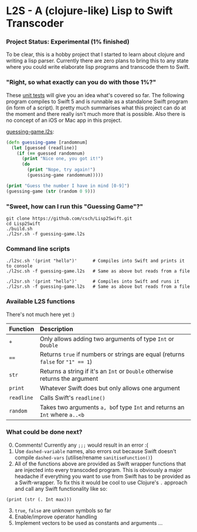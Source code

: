 # L2S - A (clojure-like) Lisp to Swift Transcoder

### Project Status: Experimental (1% finished)

To be clear, this is a hobby project that I started to learn about clojure and writing a lisp parser. Currently there are zero plans to bring this to any state where you could write elaborate lisp programs and transcode them to Swift.

### "Right, so what exactly can you do with those 1%?"
These [unit tests](Lisp2SwiftTests/Lisp2SwiftTests.swift) will give you an idea what's covered so far.
The following program compiles to Swift 5 and is runnable as a standalone Swift program (in form of a script).
It pretty much summarises what this project can do at the moment and there really isn't much more that is possible.
Also there is no concept of an iOS or Mac app in this project.

[guessing-game.l2s](guessing-game.l2s):

```clojure
(defn guessing-game [randomnum]
  (let [guessed (readline)]
    (if (== guessed randomnum)
      (print "Nice one, you got it!")
      (do
        (print "Nope, try again!")
        (guessing-game randomnum)))))

(print "Guess the number I have in mind [0-9]")
(guessing-game (str (random 0 9)))
```

### "Sweet, how can I run this "Guessing Game"?"
```
git clone https://github.com/csch/Lisp2Swift.git
cd Lisp2Swift
./build.sh
./l2sr.sh -f guessing-game.l2s
```

### Command line scripts ###
```
./l2sc.sh '(print "hello")'      # Compiles into Swift and prints it to console
./l2sc.sh -f guessing-game.l2s   # Same as above but reads from a file

./l2sr.sh '(print "hello")'      # Compiles into Swift and runs it
./l2sr.sh -f guessing-game.l2s   # Same as above but reads from a file
```

### Available L2S functions ###
There's not much here yet :)

| Function   | Description | 
| :---------- | :---------- | 
|  `+`        | Only allows adding two arguments of type `Int` or `Double` | 
|  `==`       | Returns `true` if numbers or strings are equal (returns `false` for `"1" == 1`) | 
|  `str`      | Returns a string if it's an `Int` or `Double` otherwise returns the argument | 
|  `print `   | Whatever Swift does but only allows one argument | 
| `readline`  | Calls Swift's `readline()` |
| `random`    | Takes two arguments `a, b`of type `Int` and returns an `Int` where `a..<b` |


### What could be done next? ###
0. Comments! Currently any `;;;` would result in an error :(
1. Use `dashed-variable` names, also errors out because Swift doesn't compile `dashed-vars` (utilise/rename `sanitiseFunction()`)
2. All of the functions above are provided as Swift wrapper functions that are injected into every transcoded program.
This is obviously a major headache if everything you want to use from Swift has to be provided as a Swift-wrapper.
To fix this it would be cool to use Clojure's `.` approach and call any Swift functionality like so:
```
(print (str (. Int max)))
```
3. `true`, `false` are unknown symbols so far
4. Enable/improve operator handling
5. Implement vectors to be used as constants and arguments
...